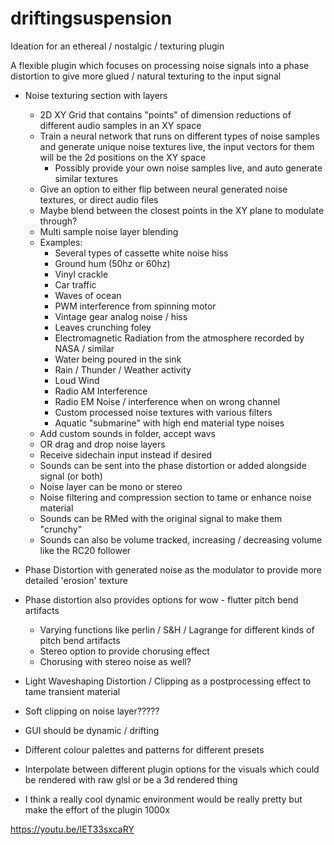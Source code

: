 # driftingsuspension

Ideation for an ethereal / nostalgic / texturing plugin

A flexible plugin which focuses on processing noise signals into a phase distortion to give more glued / natural texturing to the input signal

- Noise texturing section with layers
  - 2D XY Grid that contains "points" of dimension reductions of different audio samples in an XY space
  - Train a neural network that runs on different types of noise samples and generate unique noise textures live, the input vectors for them will be the 2d positions on the XY space
    - Possibly provide your own noise samples live, and auto generate similar textures
  - Give an option to either flip between neural generated noise textures, or direct audio files
  - Maybe blend between the closest points in the XY plane to modulate through?
  - Multi sample noise layer blending
  - Examples:
    - Several types of cassette white noise hiss
    - Ground hum (50hz or 60hz)
    - Vinyl crackle
    - Car traffic
    - Waves of ocean
    - PWM interference from spinning motor
    - Vintage gear analog noise / hiss
    - Leaves crunching foley
    - Electromagnetic Radiation from the atmosphere recorded by NASA / similar
    - Water being poured in the sink
    - Rain / Thunder / Weather activity
    - Loud Wind
    - Radio AM Interference
    - Radio EM Noise / interference when on wrong channel
    - Custom processed noise textures with various filters
    - Aquatic "submarine" with high end material type noises
  - Add custom sounds in folder, accept wavs
  - OR drag and drop noise layers
  - Receive sidechain input instead if desired
  - Sounds can be sent into the phase distortion or added alongside signal (or both)
  - Noise layer can be mono or stereo
  - Noise filtering and compression section to tame or enhance noise material
  - Sounds can be RMed with the original signal to make them "crunchy"
  - Sounds can also be volume tracked, increasing / decreasing volume like the RC20 follower
- Phase Distortion with generated noise as the modulator to provide more detailed 'erosion' texture
- Phase distortion also provides options for wow - flutter pitch bend artifacts
  - Varying functions like perlin / S&H / Lagrange for different kinds of pitch bend artifacts
  - Stereo option to provide chorusing effect
  - Chorusing with stereo noise as well?
- Light Waveshaping Distortion / Clipping as a postprocessing effect to tame transient material
- Soft clipping on noise layer?????

- GUI should be dynamic / drifting
- Different colour palettes and patterns for different presets
- Interpolate between different plugin options for the visuals which could be rendered with raw glsl or be a 3d rendered thing
- I think a really cool dynamic environment would be really pretty but make the effort of the plugin 1000x


https://youtu.be/IET33sxcaRY
